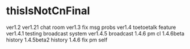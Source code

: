# thisIsNotCnFinal
ver1.2
ver1.21 chat room
ver1.3 fix msg probs
ver1.4 toetoetalk feature
ver1.4.1 testing broadcast system
ver1.4.5 broadcast
1.4.6 pm cl
1.4.6beta history
1.4.5beta2 history
1.4.6 fix pm self
